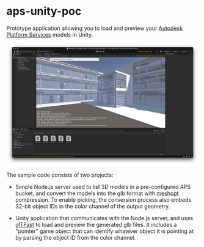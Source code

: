 # aps-unity-poc

Prototype application allowing you to load and preview your [Autodesk Platform Services](https://aps.autodesk.com) models in Unity.

![Screenshot](./screenshot.png)

The sample code consists of two projects:

- Simple Node.js server used to list 3D models in a pre-configured APS bucket, and convert the models
into the glb format with [meshopt](https://github.com/zeux/meshoptimizer/blob/master/gltf/README.md) compression.
To enable picking, the conversion process also embeds 32-bit object IDs in the color channel of the output geometry.

- Unity application that communicates with the Node.js server, and uses [glTFast](https://github.com/atteneder/glTFast)
to load and preview the generated glb files. It includes a "pointer" game object that can identify whatever object
it is pointing at by parsing the object ID from the color channel.
